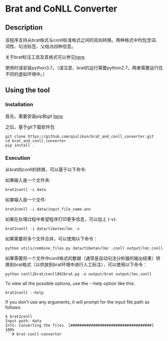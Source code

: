 # Brat and CoNLL Converter

## Description

该程序支持从brat格式与conll标准格式之间的双向转换。两种格式中均包含词、词性、句法标签、父结点四种信息。

关于brat标注工具及其格式可以参见[here](http://brat.nlplab.org/standoff.html).

使用时请安装python3.7。（请注意，brat的运行需要python2.7，两者需要运行在不同的虚拟环境中。）


## Using the tool

### Installation

首先，需要安装pip和git [here](https://pip.pypa.io/en/stable/installing/).

之后，基于git下载软件包

```
git clone https://github.com/qiulikun/brat_and_conll_converter.git
cd brat_and_conll_converter
pip install .
```

### Execution

从brat向conll的转换，可以基于以下命令:

如果输入是一个文件夹:

```
brat2conll -i data
```

如果输入是一个文件:

```
brat2conll -i data/input_file_name.ann
```

如果在处理过程中希望程序打印更多信息，可以加上 (-v):
```
brat2conll -i data/tibetan/lmc -v
```

如果需要将多个文件合并，可以使用以下命令：
```
python utils/combine_files.py data/tibetan/lmc .conll output/lmc.conll
```

如果需要将一个文件中conll格式的数据（通常是自动句法分析器的输出结果）转换到brat格式（以供放到brat环境中进行人工标注），可以使用以下命令：
```
python conll2brat/conll092brat.py -o output/brat output/lmc.conll
```

To view all the possible options, use the --help option like this:
```
brat2conll --help
```

If you don't use any arguments, it will prompt for the input file path as follows:
```
$ brat2conll
Input path: data
Info: Converting the files  [####################################]  100%
```# brat-conll-converter
